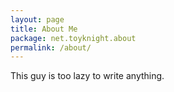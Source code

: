 ```yaml
---
layout: page
title: About Me
package: net.toyknight.about
permalink: /about/
---
```


This guy is too lazy to write anything.
